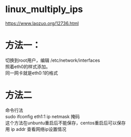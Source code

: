 # linux_multiply_ips

https://www.laozuo.org/12736.html
<br>

# 方法一：
切换到root用户，编辑 /etc/network/interfaces <br>
照着eth0的样式添加。 <br>
同一网卡就是eth0:1的格式 <br>

# 方法二
命令行法 <br>
sudo ifconfig eth1:1 ip netmask 掩码 <br>
这个方法在unbuntu重启后不能保存，centos重启后可以保存 <br>
用 ip addr  查看网络ip设置情况 <br>


